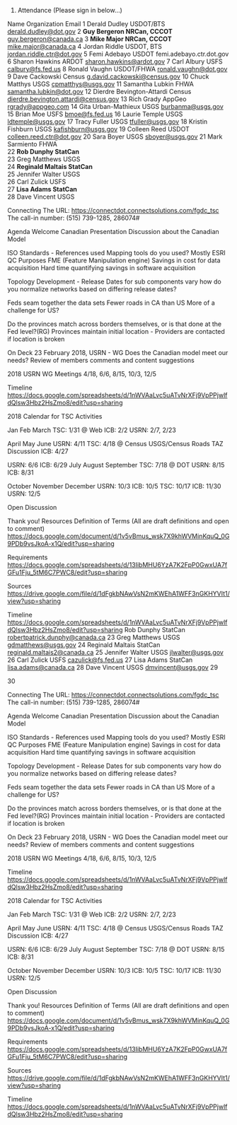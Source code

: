 
1. Attendance (Please sign in below…)


Name
Organization
Email
1
Derald Dudley
USDOT/BTS
derald.dudley@dot.gov
2
**Guy Bergeron
NRCan, CCCOT**
guy.bergeron@canada.ca
3
**Mike Major
NRCan, CCCOT**
mike.major@canada.ca
4
Jordan Riddle
USDOT, BTS
jordan.riddle.ctr@dot.gov
5
Femi Adebayo
USDOT
femi.adebayo.ctr.dot.gov
6
Sharon Hawkins
ARDOT
sharon.hawkins@ardot.gov
7
Carl Albury
USFS
calbury@fs.fed.us
8
Ronald Vaughn
USDOT/FHWA
ronald.vaughn@dot.gov
9
Dave Cackowski
Census
g.david.cackowski@census.gov
10
Chuck Matthys
USGS
cpmatthys@usgs.gov
11
Samantha Lubkin
FHWA
samantha.lubkin@dot.gov
12
Dierdre Bevington-Attardi
Census
dierdre.bevington.attardi@census.gov
13
Rich Grady
AppGeo
rgrady@appgeo.com
14
Gita Urban-Mathieux
USGS
burbanma@usgs.gov
15
Brian Moe
USFS
bmoe@fs.fed.us
16
Laurie Temple
USGS
ldtemple@usgs.gov
17
Tracy Fuller
USGS
tfuller@usgs.gov
18
Kristin Fishburn
USGS
kafishburn@usgs.gov
19
Colleen Reed
USDOT
colleen.reed.ctr@dot.gov
20
Sara Boyer
USGS
sboyer@usgs.gov
21  Mark Sarmiento  FHWA   
22  **Rob Dunphy   StatCan**  
23  Greg Matthews   USGS  
24  **Reginald Maltais   StatCan**  
25  Jennifer Walter   USGS  
26  Carl Zulick   USFS  
27  **Lisa Adams   StatCan**  
28  Dave Vincent   USGS  

Connecting
The URL: https://connectdot.connectsolutions.com/fgdc_tsc
The call-in number: (515) 739-1285, 286074#

Agenda
Welcome
Canadian Presentation
Discussion about the Canadian Model

ISO Standards - References used
Mapping tools do you used?  Mostly ESRI 
QC Purposes FME (Feature Manipulation engine)
Savings in cost for data  acquisition
Hard time quantifying savings in software acquisition

Topology Development - Release Dates for sub components vary how do you normalize networks based on differing release dates?

Feds seam together the data sets
Fewer roads in CA than US
More of a challenge for US?

Do the provinces match across borders themselves, or is that done at the Fed level?(RG)
Provinces maintain initial location - Providers are contacted if location is broken


On Deck
23 February 2018, USRN - WG 
Does the Canadian model meet our needs?
Review of members comments and content suggestions

2018 USRN WG Meetings
	4/18, 6/6, 8/15, 10/3, 12/5

Timeline
https://docs.google.com/spreadsheets/d/1nWVAaLvc5uATvNrXFj9VpPPjwlfdQlsw3Hbz2HsZmo8/edit?usp=sharing

2018 Calendar for TSC Activities

Jan
Feb
March
TSC: 1/31 @ Web
ICB: 2/2
USRN: 2/7, 2/23


April
May
June
USRN: 4/11
TSC: 4/18 @ Census
USGS/Census Roads
TAZ Discussion
ICB: 4/27


USRN: 6/6
ICB: 6/29
July
August
September
TSC: 7/18 @ DOT
USRN: 8/15
ICB: 8/31


October
November
December
USRN: 10/3
ICB: 10/5
TSC: 10/17
ICB: 11/30
USRN: 12/5



Open Discussion

Thank you!
Resources
Definition of Terms (All are draft definitions and open to comment)
https://docs.google.com/document/d/1v5vBmus_wsk7X9khWVMinKquQ_0G9PDb9vsJkoA-x1Q/edit?usp=sharing

Requirements
https://docs.google.com/spreadsheets/d/13IibMHU6YzA7K2FpP0GwxUA7fGFu1Fju_5tM6C7PWC8/edit?usp=sharing

Sources	https://drive.google.com/file/d/1dFgkbNAwVsN2mKWEhA1WFF3nGKHYVIt1/view?usp=sharing

Timeline
https://docs.google.com/spreadsheets/d/1nWVAaLvc5uATvNrXFj9VpPPjwlfdQlsw3Hbz2HsZmo8/edit?usp=sharing
Rob Dunphy
StatCan
robertpatrick.dunphy@canada.ca
23
Greg Matthews
USGS
gdmatthews@usgs.gov
24
Reginald Maltais
StatCan
reginald.maltais2@canada.ca
25
Jennifer Walter
USGS
jlwalter@usgs.gov
26
Carl Zulick
USFS
cazulick@fs.fed.us
27
Lisa Adams
StatCan
lisa.adams@canada.ca
28
Dave Vincent
USGS
dmvincent@usgs.gov
29






30








Connecting
The URL: https://connectdot.connectsolutions.com/fgdc_tsc
The call-in number: (515) 739-1285, 286074#

Agenda
Welcome
Canadian Presentation
Discussion about the Canadian Model

ISO Standards - References used
Mapping tools do you used?  Mostly ESRI 
QC Purposes FME (Feature Manipulation engine)
Savings in cost for data  acquisition
Hard time quantifying savings in software acquisition

Topology Development - Release Dates for sub components vary how do you normalize networks based on differing release dates?

Feds seam together the data sets
Fewer roads in CA than US
More of a challenge for US?

Do the provinces match across borders themselves, or is that done at the Fed level?(RG)
Provinces maintain initial location - Providers are contacted if location is broken


On Deck
23 February 2018, USRN - WG 
Does the Canadian model meet our needs?
Review of members comments and content suggestions

2018 USRN WG Meetings
	4/18, 6/6, 8/15, 10/3, 12/5

Timeline
https://docs.google.com/spreadsheets/d/1nWVAaLvc5uATvNrXFj9VpPPjwlfdQlsw3Hbz2HsZmo8/edit?usp=sharing

2018 Calendar for TSC Activities

Jan
Feb
March
TSC: 1/31 @ Web
ICB: 2/2
USRN: 2/7, 2/23


April
May
June
USRN: 4/11
TSC: 4/18 @ Census
USGS/Census Roads
TAZ Discussion
ICB: 4/27


USRN: 6/6
ICB: 6/29
July
August
September
TSC: 7/18 @ DOT
USRN: 8/15
ICB: 8/31


October
November
December
USRN: 10/3
ICB: 10/5
TSC: 10/17
ICB: 11/30
USRN: 12/5



Open Discussion

Thank you!
Resources
Definition of Terms (All are draft definitions and open to comment)
https://docs.google.com/document/d/1v5vBmus_wsk7X9khWVMinKquQ_0G9PDb9vsJkoA-x1Q/edit?usp=sharing

Requirements
https://docs.google.com/spreadsheets/d/13IibMHU6YzA7K2FpP0GwxUA7fGFu1Fju_5tM6C7PWC8/edit?usp=sharing

Sources	https://drive.google.com/file/d/1dFgkbNAwVsN2mKWEhA1WFF3nGKHYVIt1/view?usp=sharing

Timeline
https://docs.google.com/spreadsheets/d/1nWVAaLvc5uATvNrXFj9VpPPjwlfdQlsw3Hbz2HsZmo8/edit?usp=sharing
